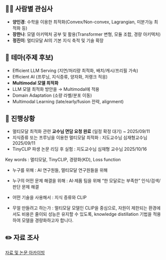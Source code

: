 ## 🙋‍♀️ 사람별 관심사
- **양인경**: 수학을 이용한 최적화(Convex/Non-convex, Lagrangian, 미분가능 최적화 등)
- **장한나**: 모델 아키텍처 공부 및 활용(Transformer 변형, 모듈 조합, 경량 아키텍처)
- **정진이**: 멀티모달 AI의 기본 지식 축적 및 기술 확장

## 🎯 테마(주제 후보)
- Efficient LLM Serving (지연/처리량 최적화, 배치/캐시/프리필 가속)
- Efficient AI (프루닝, 지식증류, 양자화, 저랭크 적응)
- **Multimodal 모델 최적화**
- LLM 모델 최적화 방안을 → Multimodal에 적용
- Domain Adaptation (소량 라벨/분포 이동)
- Multimodal Learning (late/early/fusion 전략, alignment)

## 📌 진행상황
- 멀티모달 최적화 관련 **교수님 면담 요청 완료** (일정 확정 대기) ~ 2025/09/11
- 지식증류 또는 프루닝을 이용한 멀티모달 최적화 : 지도교수님 심재형교수님 2025/09/11
- TinyCLIP 파생 논문 리딩 후 실험 : 지도교수님 심재형 교수님 2025/10/16

Key words : 멀티모달, TinyCLIP, 경량화(KD), Loss function

- 누구를 위해 : AI 연구원들, 멀티모달 연구원들을 위해

- 누구의 어떤 문제 해결을 위해 : AI·제품 팀을 위해 “한 모달로는 부족한” 인식/검색/판단 문제 해결

- 어떤 기술을 사용해서 : 지식 증류와 CLIP

- 무얼 만들려고 하는가 : 멀티모달 모델인 CLIP을 중심으로, 자원이 제한되는 환경에서도 비용은 줄이되 성능은 유지할 수 있도록, knowledge distillation 기법을 적용하여 모델을 경량화하고자 합니다.

## ✏️ 자료 조사 
[자료 및 논문 아카이빙](https://www.notion.so/264c99778d8280bcbf8af568594f13d1?v=264c99778d8280c19948000ca0c21983)
